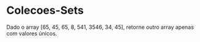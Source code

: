 # Colecoes-Sets

Dado o array [65, 45, 65, 8, 541, 3546, 34, 45], retorne outro array apenas com valores únicos.

